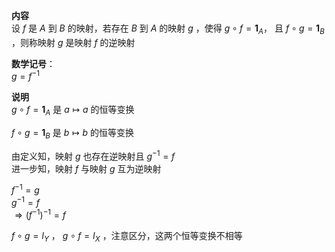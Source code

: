 **内容**  
设 $f$ 是 $A$ 到 $B$ 的映射，若存在 $B$ 到 $A$ 的映射 $g$ ，使得 $g\circ f=\mathbf1_A，$ 且 $f\circ g=\mathbf1_B$ ，则称映射 $g$ 是映射 $f$ 的逆映射  
  
**数学记号**：  
$g=f^{-1}$  
  
**说明**  
$g\circ f=\mathbf1_A$ 是 $a\mapsto a$ 的恒等变换  
  
$f\circ g=\mathbf1_B$ 是 $b\mapsto b$ 的恒等变换  
  
由定义知，映射 $g$ 也存在逆映射且 $g^{-1}=f$  
进一步知，映射 $f$ 与映射 $g$ 互为逆映射  
  
$f^{-1}=g$  
$g^{-1}=f$  
$\Rightarrow(f^{-1})^{-1}=f$  
  
$f\circ g=I_Y$ ， $g\circ f=I_X$ ，注意区分，这两个恒等变换不相等  
